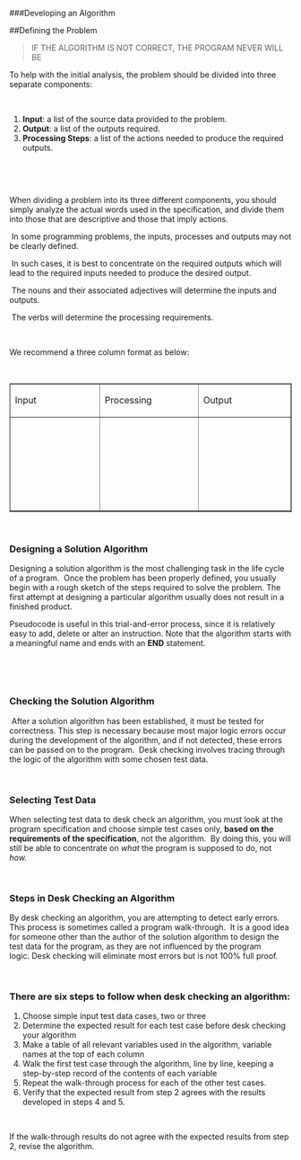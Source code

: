 ###Developing an Algorithm

##Defining the Problem
<blockquote>
IF THE ALGORITHM IS NOT CORRECT, THE PROGRAM NEVER WILL BE
</blockquote>

<p>To help with the initial analysis, the problem should be divided into three separate components:</p>
<p>&nbsp;</p>
<ol>
<li><strong>Input</strong>: a list of the source data provided to the problem.</li>
<li><strong>Output</strong>: a list of the outputs required.</li>
<li><strong>Processing Steps</strong>: a list of the actions needed to produce the required outputs.</li>
</ol>
<p>&nbsp;</p>
<p>&nbsp;</p>
<p>When dividing a problem into its three different components, you should simply analyze the actual words used in the specification, and divide them into those that are descriptive and those that imply actions.&nbsp;</p>
<p>&nbsp;In some programming problems, the inputs, processes and outputs may not be clearly defined.&nbsp;</p>
<p>&nbsp;In such cases, it is best to concentrate on the required outputs which will lead to the required inputs needed to produce the desired output.</p>
<p>&nbsp;The nouns and their associated adjectives will determine the inputs and outputs.</p>
<p>&nbsp;The verbs will determine the processing requirements.</p>
<p>&nbsp;</p>
<p>We recommend a three column format as below:</p>
<p>&nbsp;</p>
<table border="1">
<tbody>
<tr>
<td width="197">
<p>Input</p>
</td>
<td width="197">
<p>Processing</p>
</td>
<td width="197">
<p>Output</p>
</td>
</tr>
<tr>
<td width="197">
<p>&nbsp;</p>
<p>&nbsp;</p>
<p>&nbsp;</p>
<p>&nbsp;</p>
</td>
<td width="197">
<p>&nbsp;</p>
</td>
<td width="197">
<p>&nbsp;</p>
</td>
</tr>
</tbody>
</table>
<p>&nbsp;</p>
<h3>Designing a Solution Algorithm</h3>
<p>Designing a solution algorithm is the most challenging task in the life cycle of a program. &nbsp;Once the problem has been properly defined, you usually begin with a rough sketch of the steps required to solve the problem.&nbsp;The first attempt at designing a particular algorithm usually does not result in a finished product.&nbsp;</p>
<p>Pseudocode is useful in this trial-and-error process, since it is relatively easy to add, delete or alter an instruction.&nbsp;Note that the algorithm starts with a meaningful name and ends with an <strong>END</strong> statement.</p>
<p>&nbsp;</p>
<p>&nbsp;</p>
<h3>Checking the Solution Algorithm</h3>
<p>&nbsp;After a solution algorithm has been established, it must be tested for correctness.&nbsp;This step is necessary because most major logic errors occur during the development of the algorithm, and if not detected, these errors can be passed on to the program. &nbsp;Desk checking involves tracing through the logic of the algorithm with some chosen test data.&nbsp;</p>
<p>&nbsp;</p>
<h3>Selecting Test Data</h3>
<p>When selecting test data to desk check an algorithm, you must look at the program specification and choose simple test cases only, <strong>based on the requirements of the specification</strong>, not the algorithm. &nbsp;By doing this, you will still be able to concentrate on <em>what</em> the program is supposed to do, not <em>how.&nbsp;</em></p>
<p>&nbsp;</p>
<h3>Steps in Desk Checking an Algorithm</h3>
<p>By desk checking an algorithm, you are attempting to detect early errors. This process is sometimes called a program walk-through.&nbsp;&nbsp;It is a good idea for someone other than the author of the solution algorithm to design the test data for the program, as they are not influenced by the program logic.&nbsp;Desk checking will eliminate most errors but is not 100% full proof.</p>
<p>&nbsp;</p>
<h3>There are six steps to follow when desk checking an algorithm:</h3>
<ol>
<li>Choose simple input test data cases, two or three</li>
<li>Determine the expected result for each test case before desk checking your algorithm</li>
<li>Make a table of all relevant variables used in the algorithm, variable names at the top of each column</li>
<li>Walk the first test case through the algorithm, line by line, keeping a step-by-step record of the contents of each variable</li>
<li>Repeat the walk-through process for each of the other test cases.</li>
<li>Verify that the expected result from step 2 agrees with the results developed in steps 4 and 5.</li>
</ol>
<p>&nbsp;</p>
<p>If the walk-through results do not agree with the expected results from step 2, revise the algorithm.</p>
<p>&nbsp;</p>